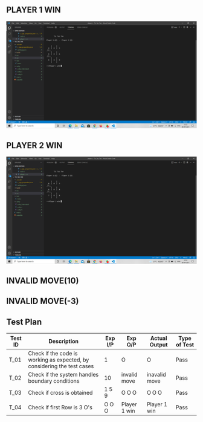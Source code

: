   ## PLAYER 1 WIN
  ![](https://github.com/yaswanthmittireddy/stepin-miniproject/blob/main/7_Others/PLAYER%201%20WIN.png)
   
  ## PLAYER 2 WIN
   ![](https://github.com/yaswanthmittireddy/stepin-miniproject/blob/main/7_Others/PLAYER%202%20WIN.png)
  ## INVALID MOVE(10)
     
  ## INVALID MOVE(-3)




## Test Plan

| Test ID | Description | Exp I/P | Exp O/P |	Actual Output | Type of Test |
| --- | --- | --- | --- | --- | --- |
| T_01 | Check if the code is working as expected, by considering the test cases | 1 | O | O | Pass |
| T_02 | Check if the system handles boundary conditions | 10 | invalid move | inavalid move | Pass |
| T_03 | Check if cross is obtained  | 1 5 9 | O O O |O O O | Pass |
| T_04 | Check if first Row is 3 O's| O O O | Player 1 win | Player 1 win | Pass |

